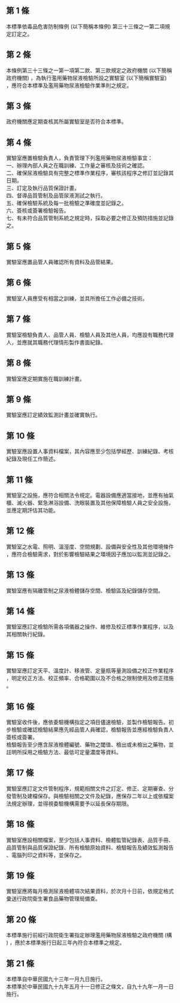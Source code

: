 第 1 條
-------
本標準依毒品危害防制條例 (以下簡稱本條例) 第三十三條之一第二項規  
定訂定之。

第 2 條
-------
本條例第三十三條之一第一項第二款、第三款規定之政府機關 (以下簡稱  
政府機關) ，為執行濫用藥物尿液檢驗所設之實驗室 (以下簡稱實驗室)  
，應符合本標準及濫用藥物尿液檢驗作業準則之規定。

第 3 條
-------
政府機關應定期查核其所屬實驗室是否符合本標準。

第 4 條
-------
實驗室應置檢驗負責人，負責管理下列濫用藥物尿液檢驗事宜：  
一、辦理內部人員之在職訓練、工作量之審核及技術之確認。  
二、確保尿液檢驗具有完整之標準作業程序，審核該程序之修訂並記錄其  
    日期。  
三、訂定及執行品質保證計畫。  
四、督導品質管制及品管尿液測試之執行。  
五、確保檢驗系統及每一批檢驗之準確度並記錄之。  
六、簽核或簽署檢驗報告。  
七、有未符合品質管制系統之規定時，採取必要之修正及預防措施並記錄  
    之。

第 5 條
-------
實驗室應置品管人員確認所有資料及品管結果。

第 6 條
-------
實驗室人員應受有相當之訓練，並具所擔任工作必備之技術。

第 7 條
-------
實驗室檢驗負責人、品管人員、檢驗人員及其他人員，均應設有職務代理  
人，並應就其職務代理情形製作書面紀錄。

第 8 條
-------
實驗室應定期實施在職訓練計畫。

第 9 條
-------
實驗室應訂定績效監測計畫並確實執行。

第 10 條
--------
實驗室應設置人事資料檔案，其內容應至少包括學經歷、訓練紀錄、考核  
紀錄及現任工作簡述。

第 11 條
--------
實驗室之設施，應符合相關法令規定。電器設備應適當接地，並應有抽氣  
櫃、滅火器、緊急淋浴設備、洗眼裝置及其他保障檢驗人員之安全設施，  
並應定期評估其功能。

第 12 條
--------
實驗室之水電、照明、溫溼度、空間規劃、設備與安全性及其他環境條件  
，應符合檢驗需求，對於影響檢驗結果之環境因子應加以監測並記錄之。

第 13 條
--------
實驗室應有隔離管制之尿液檢體儲存空間、檢驗區及紀錄儲存空間。

第 14 條
--------
實驗室應訂定檢驗所需各項儀器之操作、維修及校正標準作業程序，以及  
其相關執行紀錄。

第 15 條
--------
實驗室應訂定天平、溫度計、移液管、定量瓶等量測設備之校正作業程序  
，明定校正方法、校正頻率、合格範圍以及不合格之限制使用及修正措施  
。

第 16 條
--------
實驗室收件後，應依委驗機構指定之項目儘速檢驗，並製作檢驗報告。初  
步檢驗或確認檢驗結果應先經品管人員確認，檢驗報告並應經檢驗負責人  
簽核或簽署。  
檢驗報告至少應含尿液檢體編號、藥物之閾值、檢出或未檢出之藥物，並  
註明所採用之檢驗方法、最低可定量濃度等資料。

第 17 條
--------
實驗室應訂定文件管制程序，規範相關文件之訂定、修正、定期審查、分  
發管制及建檔保存。與檢驗相關之文件及紀錄，應保存二年以上或依檔案  
法規定辦理，並得視委驗機構需要予以延長保存期限。

第 18 條
--------
實驗室應設相關檔案，至少包括人事資料、檢體監管紀錄表、品質手冊、  
品質管制與品質保證紀錄、所有檢驗原始資料、檢驗報告及績效監測報告  
、電腦列印之資料等，並保存之。

第 19 條
--------
實驗室應將每月檢測尿液檢體項次結果資料，於次月十日前，依規定格式  
彙送行政院衛生署食品藥物管理局備查。

第 20 條
--------
本標準施行前經行政院衛生署指定辦理濫用藥物尿液檢驗之政府機關 (構  
) ，應於本標準施行日起三年內符合本標準之規定。

第 21 條
--------
本標準自中華民國九十三年一月九日施行。  
本標準於中華民國九十九年五月十一日修正之條文，自九十九年一月一日  
施行。


